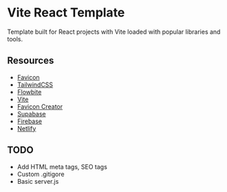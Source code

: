 # Vite React Template
Template built for React projects with Vite loaded with popular libraries and tools.

## Resources
- [Favicon](https://favicon.io/)
- [TailwindCSS](https://tailwindcss.com/docs/installation)
- [Flowbite](https://flowbite.com/docs/getting-started/quickstart/)
- [Vite](https://vitejs.dev/guide/)
- [Favicon Creator](https://favicon.io/)
- [Supabase](https://supabase.com/docs)
- [Firebase](https://firebase.google.com/)
- [Netlify](https://docs.netlify.com/)

## TODO
- Add HTML meta tags, SEO tags
- Custom .gitigore
- Basic server.js

